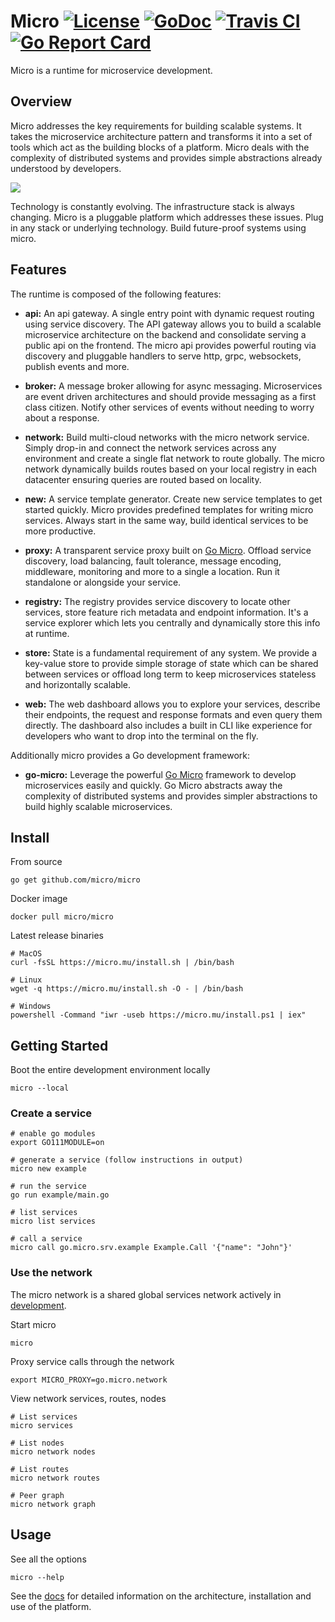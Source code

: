 # Micro [![License](https://img.shields.io/:license-apache-blue.svg)](https://opensource.org/licenses/Apache-2.0) [![GoDoc](https://godoc.org/github.com/micro/micro?status.svg)](https://godoc.org/github.com/micro/micro) [![Travis CI](https://travis-ci.org/micro/micro.svg?branch=master)](https://travis-ci.org/micro/micro) [![Go Report Card](https://goreportcard.com/badge/micro/micro)](https://goreportcard.com/report/github.com/micro/micro)

Micro is a runtime for microservice development.

## Overview

Micro addresses the key requirements for building scalable systems. It takes the microservice architecture pattern and transforms it into
a set of tools which act as the building blocks of a platform. Micro deals with the complexity of distributed systems and provides
simple abstractions already understood by developers.

<img src="https://micro.mu/runtime3.svg" />

Technology is constantly evolving. The infrastructure stack is always changing. Micro is a pluggable platform which addresses these issues.
Plug in any stack or underlying technology. Build future-proof systems using micro.

## Features

The runtime is composed of the following features:

- **api:** An api gateway. A single entry point with dynamic request routing using service discovery. The API gateway allows you to build a scalable
microservice architecture on the backend and consolidate serving a public api on the frontend. The micro api provides powerful routing
via discovery and pluggable handlers to serve http, grpc, websockets, publish events and more.

- **broker:** A message broker allowing for async messaging. Microservices are event driven architectures and should provide messaging as a first
class citizen. Notify other services of events without needing to worry about a response.

- **network:** Build multi-cloud networks with the micro network service. Simply drop-in and connect the network services across any environment
and create a single flat network to route globally. The micro network dynamically builds routes based on your local registry in each datacenter
ensuring queries are routed based on locality.

- **new:** A service template generator. Create new service templates to get started quickly. Micro provides predefined templates for writing micro services.
Always start in the same way, build identical services to be more productive.

- **proxy:** A transparent service proxy built on [Go Micro](https://github.com/micro/go-micro). Offload service discovery, load balancing,
fault tolerance, message encoding, middleware, monitoring and more to a single a location. Run it standalone or alongside your service.

- **registry:** The registry provides service discovery to locate other services, store feature rich metadata and endpoint information. It's a
service explorer which lets you centrally and dynamically store this info at runtime.

- **store:** State is a fundamental requirement of any system. We provide a key-value store to provide simple storage of state which can be shared
between services or offload long term to keep microservices stateless and horizontally scalable.

- **web:** The web dashboard allows you to explore your services, describe their endpoints, the request and response formats and even
query them directly. The dashboard also includes a built in CLI like experience for developers who want to drop into the terminal on the fly.

Additionally micro provides a Go development framework:

- **go-micro:** Leverage the powerful [Go Micro](https://github.com/micro/go-micro) framework to develop microservices easily and quickly.
Go Micro abstracts away the complexity of distributed systems and provides simpler abstractions to build highly scalable microservices.

## Install

From source

```
go get github.com/micro/micro
```

Docker image

```
docker pull micro/micro
```

Latest release binaries

```
# MacOS
curl -fsSL https://micro.mu/install.sh | /bin/bash

# Linux
wget -q https://micro.mu/install.sh -O - | /bin/bash

# Windows
powershell -Command "iwr -useb https://micro.mu/install.ps1 | iex"
```

## Getting Started

Boot the entire development environment locally

```
micro --local
```

### Create a service

```
# enable go modules
export GO111MODULE=on

# generate a service (follow instructions in output)
micro new example

# run the service
go run example/main.go

# list services
micro list services

# call a service
micro call go.micro.srv.example Example.Call '{"name": "John"}'
```

### Use the network

The micro network is a shared global services network actively in [development](https://github.com/micro/development/blob/master/network.md).

Start micro

``` 
micro
```

Proxy service calls through the network

```
export MICRO_PROXY=go.micro.network
```

View network services, routes, nodes

```
# List services
micro services

# List nodes
micro network nodes

# List routes
micro network routes

# Peer graph
micro network graph
```

## Usage

See all the options

```
micro --help
```

See the [docs](https://micro.mu/docs/) for detailed information on the architecture, installation and use of the platform.

